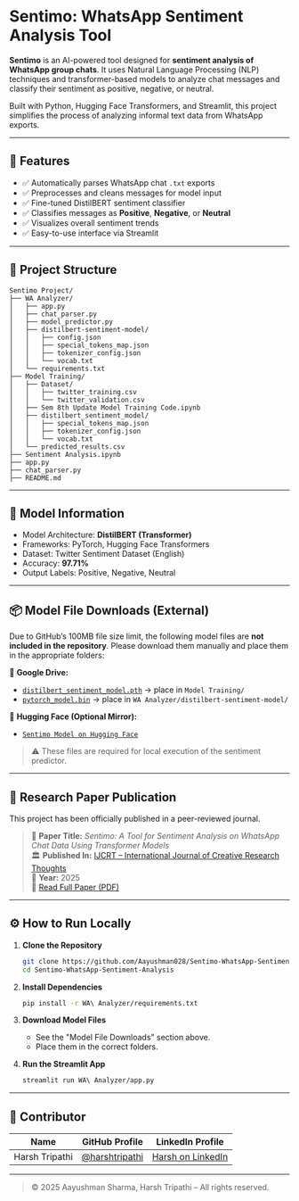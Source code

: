 # Sentimo: WhatsApp Sentiment Analysis Tool

**Sentimo** is an AI-powered tool designed for **sentiment analysis of WhatsApp group chats**. It uses Natural Language Processing (NLP) techniques and transformer-based models to analyze chat messages and classify their sentiment as positive, negative, or neutral.

Built with Python, Hugging Face Transformers, and Streamlit, this project simplifies the process of analyzing informal text data from WhatsApp exports.

---

## 🚀 Features

- ✅ Automatically parses WhatsApp chat `.txt` exports  
- ✅ Preprocesses and cleans messages for model input  
- ✅ Fine-tuned DistilBERT sentiment classifier  
- ✅ Classifies messages as **Positive**, **Negative**, or **Neutral**  
- ✅ Visualizes overall sentiment trends  
- ✅ Easy-to-use interface via Streamlit  

---

## 📂 Project Structure

```
Sentimo Project/
├── WA Analyzer/
│   ├── app.py
│   ├── chat_parser.py
│   ├── model_predictor.py
│   ├── distilbert-sentiment-model/
│   │   ├── config.json
│   │   ├── special_tokens_map.json
│   │   ├── tokenizer_config.json
│   │   └── vocab.txt
│   └── requirements.txt
├── Model Training/
│   ├── Dataset/
│   │   ├── twitter_training.csv
│   │   └── twitter_validation.csv
│   ├── Sem 8th Update Model Training Code.ipynb
│   ├── distilbert_sentiment_model/
│   │   ├── special_tokens_map.json
│   │   ├── tokenizer_config.json
│   │   └── vocab.txt
│   └── predicted_results.csv
├── Sentiment Analysis.ipynb
├── app.py
├── chat_parser.py
├── README.md
```

---

## 🧠 Model Information

- Model Architecture: **DistilBERT (Transformer)**
- Frameworks: PyTorch, Hugging Face Transformers
- Dataset: Twitter Sentiment Dataset (English)
- Accuracy: **97.71%**
- Output Labels: Positive, Negative, Neutral

---

## 📦 Model File Downloads (External)

Due to GitHub’s 100MB file size limit, the following model files are **not included in the repository**. Please download them manually and place them in the appropriate folders:

🔗 **Google Drive:**
- [`distilbert_sentiment_model.pth`](https://drive.google.com/your-google-drive-link-here) → place in `Model Training/`
- [`pytorch_model.bin`](https://drive.google.com/your-google-drive-link-here) → place in `WA Analyzer/distilbert-sentiment-model/`

🔗 **Hugging Face (Optional Mirror):**
- [`Sentimo Model on Hugging Face`](https://huggingface.co/your-huggingface-link-here)

> ⚠️ These files are required for local execution of the sentiment predictor.

---

## 📄 Research Paper Publication

This project has been officially published in a peer-reviewed journal.

> 📘 **Paper Title:** *Sentimo: A Tool for Sentiment Analysis on WhatsApp Chat Data Using Transformer Models*  
> 🏛 **Published In:** [IJCRT – International Journal of Creative Research Thoughts](https://www.ijcrt.org/papers/your-paper-link-here)  
> 📅 **Year:** 2025  
> 🔗 [Read Full Paper (PDF)](https://www.ijcrt.org/papers/your-paper-link-here)

---

## ⚙️ How to Run Locally

1. **Clone the Repository**
   ```bash
   git clone https://github.com/Aayushman028/Sentimo-WhatsApp-Sentiment-Analysis.git
   cd Sentimo-WhatsApp-Sentiment-Analysis
   ```

2. **Install Dependencies**
   ```bash
   pip install -r WA\ Analyzer/requirements.txt
   ```

3. **Download Model Files**
   - See the "Model File Downloads" section above.
   - Place them in the correct folders.

4. **Run the Streamlit App**
   ```bash
   streamlit run WA\ Analyzer/app.py
   ```

---

## 👤 Contributor

| Name            | GitHub Profile                                      | LinkedIn Profile                                 |
|------------------|-----------------------------------------------------|--------------------------------------------------|
| Harsh Tripathi   | [@harshtripathi](##) | [Harsh on LinkedIn](##) |

---

> © 2025 Aayushman Sharma, Harsh Tripathi – All rights reserved.
